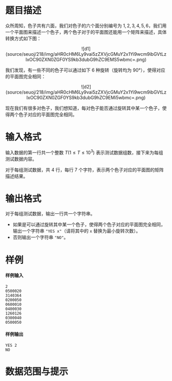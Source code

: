 
# 题目描述

众所周知，色子共有六面，我们对色子的六个面分别编号为 $1,2,3,4,5,6$，我们用一个平面图来描述一个色子，两个色子对于的平面图还能用一个矩阵来描述，具体转换方式如下图：

<div style="text-align:center">![d1](source/seuoj/218/img/aHR0cHM6Ly9vai5zZXVjcGMuY2x1Yi9wcm9ibGVtLzIxOC90ZXN0ZGF0YS9kb3dubG9hZC9EMS5wbmc=.png)</div>

我们发现，有一些不同的色子可以通过如下 $6$ 种旋转（旋转均为 $90°$），使得对应的平面图完全相同：

<div style="text-align:center">![d2](source/seuoj/218/img/aHR0cHM6Ly9vai5zZXVjcGMuY2x1Yi9wcm9ibGVtLzIxOC90ZXN0ZGF0YS9kb3dubG9hZC9EMi5wbmc=.png)</div>

现在我们有很多对色子，我们想知道，每对色子能否通过旋转其中某一个色子，使得两个色子对应的平面图完全相同。

# 输入格式

输入数据的第一行共一个整数 $T(1\leq T\leq 10^3)$ 表示测试数据组数，接下来为每组测试数据内容。

对于每组测试数据，共 $4$ 行，每行 $7$ 个字符，表示两个色子对应的平面图的矩阵描述结果。

# 输出格式

对于每组测试数据，输出一行共一个字符串。

* 如果是可以通过旋转其中某一个色子，使得两个色子对应的平面图完全相同，输出一个字符串 `"YES x"`（请将其中的 `x` 替换为最小旋转次数）。
* 否则输出一个字符串 `"NO"`。

# 样例

#### 样例输入

```plain
2
0500020
3140364
0200050
0600010
0400030
1260126
0300040
0500050
```

#### 样例输出

```plain
YES 2
NO
```

# 数据范围与提示



